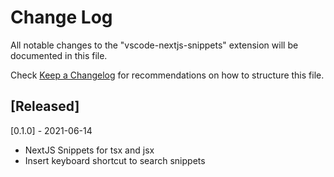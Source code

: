 # Change Log

All notable changes to the "vscode-nextjs-snippets" extension will be documented in this file.

Check [Keep a Changelog](http://keepachangelog.com/) for recommendations on how to structure this file.

## [Released]

[0.1.0] - 2021-06-14

- NextJS Snippets for tsx and jsx
- Insert keyboard shortcut to search snippets

